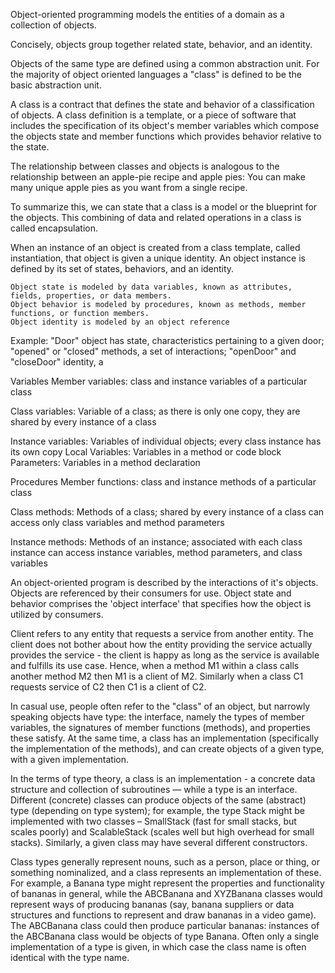 Object-oriented programming models the entities of a domain as a collection of objects.

Concisely, objects group together related state, behavior, and an identity.

Objects of the same type are defined using a common abstraction unit. For the majority of object oriented languages a "class" is defined to be the basic abstraction unit.

A class is a contract that defines the state and behavior of a classification of objects. A class definition is a template, or a piece of software that includes the specification of its object's member variables which compose the objects state and member functions which provides behavior relative to the state.

The relationship between classes and objects is analogous to the relationship between an apple-pie recipe and apple pies: You can make many unique apple pies as you want from a single recipe.

To summarize this, we can state that a class is a model or the blueprint for the objects. This combining of data and related operations in a class is called encapsulation.

When an instance of an object is created from a class template, called instantiation, that object is given a unique identity. An object instance is defined by its set of states, behaviors, and an identity.

	Object state is modeled by data variables, known as attributes, fields, properties, or data members.
	Object behavior is modeled by procedures, known as methods, member functions, or function members.
	Object identity is modeled by an object reference


Example:
"Door" object has
state, characteristics pertaining to a given door; "opened" or "closed"
methods, a set of interactions; "openDoor" and "closeDoor"
identity, a 





Variables
Member variables: class and instance variables of a particular class

Class variables: Variable of a class; as there is only one copy, they are  shared by every instance of a class

Instance variables: Variables of individual objects; every class instance has its own copy
Local Variables: Variables in a method or code block
Parameters: Variables in a method declaration


Procedures
Member functions: class and instance methods of a particular class

Class methods: Methods of a class; shared by every instance of a class
can access only class variables and method parameters

Instance methods: Methods of an instance; associated with each class instance
can access instance variables, method parameters, and class variables








An object-oriented program is described by the interactions of it's objects. Objects are referenced by their consumers for use. Object state and behavior comprises the 'object interface' that specifies how the object is utilized by consumers.

Client refers to any entity that requests a service from another entity. The client does not bother about how the entity providing the service actually provides the service - the client is happy as long as the service is available and fulfills its use case. Hence, when a method M1 within a class calls another method M2 then M1 is a client of M2. Similarly when a class C1 requests service of C2 then C1 is a client of C2.





In casual use, people often refer to the "class" of an object, but narrowly speaking objects have type: the interface, namely the types of member variables, the signatures of member functions (methods), and properties these satisfy. At the same time, a class has an implementation (specifically the implementation of the methods), and can create objects of a given type, with a given implementation.

In the terms of type theory, a class is an implementation‍ - ‌a concrete data structure and collection of subroutines‍ — ‌while a type is an interface. Different (concrete) classes can produce objects of the same (abstract) type (depending on type system); for example, the type Stack might be implemented with two classes – SmallStack (fast for small stacks, but scales poorly) and ScalableStack (scales well but high overhead for small stacks). Similarly, a given class may have several different constructors.

Class types generally represent nouns, such as a person, place or thing, or something nominalized, and a class represents an implementation of these. For example, a Banana type might represent the properties and functionality of bananas in general, while the ABCBanana and XYZBanana classes would represent ways of producing bananas (say, banana suppliers or data structures and functions to represent and draw bananas in a video game). The ABCBanana class could then produce particular bananas: instances of the ABCBanana class would be objects of type Banana. Often only a single implementation of a type is given, in which case the class name is often identical with the type name.
